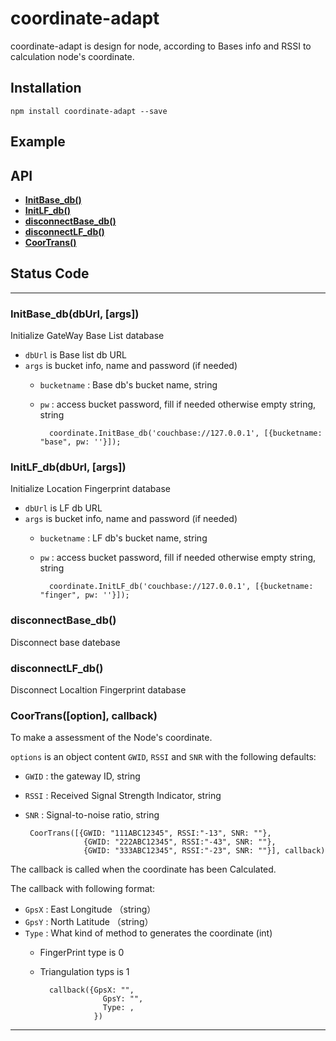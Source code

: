 # coordinate-adapt
coordinate-adapt is design for node, according to Bases info and RSSI to calculation node's coordinate.

<a name="install"></a>
## Installation
    npm install coordinate-adapt --save

<a name="example"></a>
## Example

<a name="api"></a>
## API
  * <a href="#InitBase_db"><corde><b>InitBase_db()</b></code></a>
  * <a href="#InitLF_db"><corde><b>InitLF_db()</b></code></a>
  * <a href="#disconnectBase_db"><corde><b>disconnectBase_db()</b></code></a>
  * <a href="#disconnectLF_db"><corde><b>disconnectLF_db()</b></code></a>
  * <a href="#CoorTrans"><corde><b>CoorTrans()</b></code></a>
  
## Status Code

-------------------------------------------------------
<a name="InitBase_db"></a>
### InitBase_db(dbUrl, [args])
Initialize GateWay Base List database
 * `dbUrl` is Base list db URL
 * `args` is bucket info, name and password (if needed)
    * `bucketname` : Base db's bucket name, string
    * `pw` : access bucket password, fill if needed otherwise empty string, string

			coordinate.InitBase_db('couchbase://127.0.0.1', [{bucketname: "base", pw: ''}]);

<a name="InitLF_db"></a>
### InitLF_db(dbUrl, [args])
Initialize Location Fingerprint database
 * `dbUrl` is LF db URL
 * `args` is bucket info, name and password (if needed)
    * `bucketname` : LF db's bucket name, string
    * `pw` : access bucket password, fill if needed otherwise empty string, string

			coordinate.InitLF_db('couchbase://127.0.0.1', [{bucketname: "finger", pw: ''}]);

<a name="disconnectBase_db"></a>
### disconnectBase_db()
Disconnect base datebase

<a name="disconnectLF_db"></a>
### disconnectLF_db()
Disconnect Localtion Fingerprint database

<a name="CoorTrans"></a>
### CoorTrans([option], callback)
To make a assessment of the Node's coordinate.

`options` is an object content `GWID`, `RSSI` and `SNR` with the following defaults:
 * `GWID` : the gateway ID, string
 * `RSSI` : Received Signal Strength Indicator, string
 * `SNR` : Signal-to-noise ratio, string

		CoorTrans([{GWID: "111ABC12345", RSSI:"-13", SNR: ""},
                    {GWID: "222ABC12345", RSSI:"-43", SNR: ""},
                    {GWID: "333ABC12345", RSSI:"-23", SNR: ""}], callback)
 The callback is called when the coordinate has been Calculated.

 The callback with following format:
 * `GpsX` : East Longitude （string）
 * `GpsY` :	North Latitude （string）
 * `Type` : What kind of method to generates the coordinate (int)
    * FingerPrint type is 0
    * Triangulation typs is 1

        	callback({GpsX: "",
                        GpsY: "",
                        Type: ,
                      })

-------------------------------------------------------